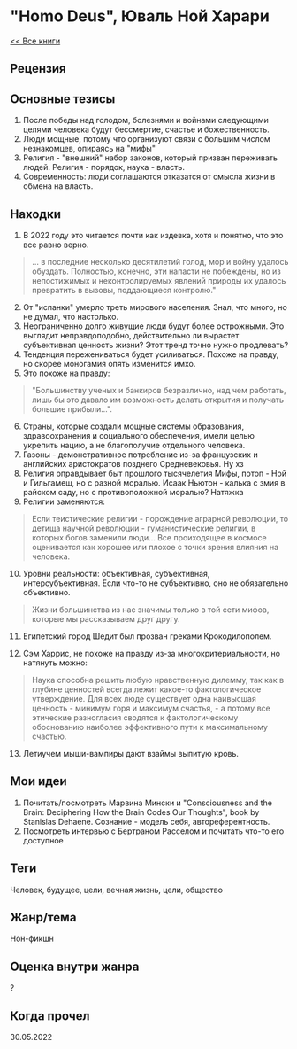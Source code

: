 # "Homo Deus", Юваль Ной Харари

[<< Все книги](../README.md)

## Рецензия



## Основные тезисы

1. После победы над голодом, болезнями и войнами следующими целями человека будут бессмертие, счастье и божественность.
2. Люди мощные, потому что организуют связи с большим числом незнакомцев, опираясь на "мифы"
3. Религия - "внешний" набор законов, который призван переживать людей. Религия - порядок, наука - власть.
4. Современность: люди соглашаются отказатся от смысла жизни в обмена на власть.

## Находки

1. В 2022 году это читается почти как издевка, хотя и понятно, что это все равно верно.

> ... в последние несколько десятилетий голод, мор и войну удалось обуздать. Полностью, конечно, эти напасти не побеждены, но из непостижимых и неконтролируемых явлений природы их удалось превратить в вызовы, поддающиеся контролю." 

2. От "испанки" умерло треть мирового населения. Знал, что много, но не думал, что настолько.
3. Неограниченно долго живущие люди будут более острожными. Это выглядит неправдоподобно, действительно ли вырастет субъективная ценность жизни? Этот тренд точно нужно продлевать?
4. Тенденция пережениваться будет усиливаться. Похоже на правду, но скорее моногамия опять изменится имхо.
5. Это похоже на правду:

> "Большинству ученых и банкиров безразлично, над чем работать, лишь бы это давало им возможность делать открытия и получать большие прибыли...".

6. Страны, которые создали мощные системы образования, здравоохранения и социального обеспечения, имели целью укрепить нацию, а не благополучие отдельного человека.
7. Газоны - демонстративное потребление из-за французских и английских аристократов позднего Средневековья. Ну хз
8. Религия оправдывает быт прошлого тысячелетия Мифы, потоп - Ной и Гильгамеш, но с разной моралью. Исаак Ньютон - калька с змия в райском саду, но с противоположной моралью? Натяжка
9. Религии заменяются:

> Если теистические религии - порождение аграрной революции, то детища научной революции - гуманистические религии, в которых богов заменили люди... Все проиходящее в космосе оценивается как хорошее или плохое с точки зрения влияния на человека.

10. Уровни реальности: объективная, субъективная, интерсубъективная. Если что-то не субъективно, оно не обязательно объективно.
> Жизни большинства из нас значимы только в той сети мифов, которые мы рассказываем друг другу.

11. Египетский город Шедит был прозван греками Крокодилополем.

12. Сэм Харрис, не похоже на правду из-за многокритериальности, но натянуть можно:

> Наука способна решить любую нравственную дилемму, так как в глубине ценностей всегда лежит какое-то фактологическое утверждение. Для всех люде существует одна наивысшая ценность - минимум горя и максимум счастья, - а потому все этические разногласия сводятся к фактологическому обоснованию наиболее эффективного пути к максимальному счастью.

13. Летиучем мыши-вампиры дают взаймы выпитую кровь.


## Мои идеи
1. Почитать/посмотреть Марвина Мински и "Consciousness and the Brain: Deciphering How the Brain Codes Our Thoughts", book by Stanislas Dehaene. Сознание - модель себя, автореферентность.
2. Посмотреть интервью с Бертраном Расселом и почитать что-то его доступное



## Теги

Человек, будущее, цели, вечная жизнь, цели, общество

## Жанр/тема

Нон-фикшн

## Оценка внутри жанра

?

## Когда прочел

30.05.2022
